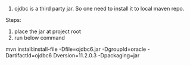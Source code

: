 1. ojdbc is a third party jar. So one need to install it to local maven repo.

Steps:
1. place the jar at project root
2. run below command

mvn install:install-file -Dfile=ojdbc6.jar -DgroupId=oracle -DartifactId=ojdbc6 Dversion=11.2.0.3 -Dpackaging=jar